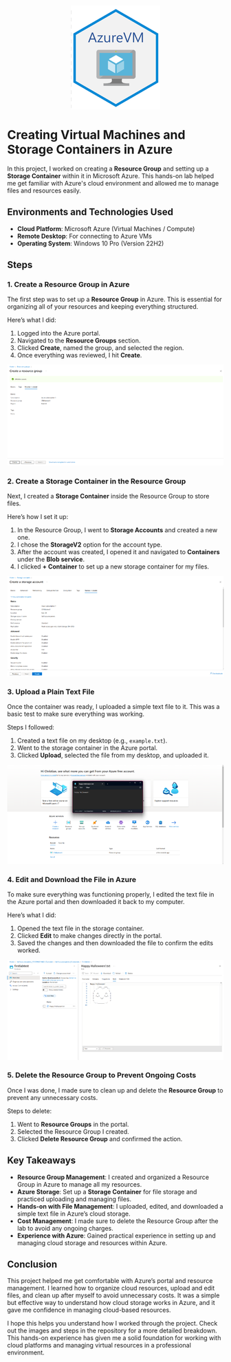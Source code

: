 <p align="center">
  <img src="https://github.com/Jalal-Hatamleh/Creating-VMs-in-Azure/blob/main/images/1.png?raw=true" alt="Installation Screenshot"/>
</p>

# Creating Virtual Machines and Storage Containers in Azure

In this project, I worked on creating a **Resource Group** and setting up a **Storage Container** within it in Microsoft Azure. This hands-on lab helped me get familiar with Azure's cloud environment and allowed me to manage files and resources easily.

## Environments and Technologies Used

- **Cloud Platform**: Microsoft Azure (Virtual Machines / Compute)
- **Remote Desktop**: For connecting to Azure VMs
- **Operating System**: Windows 10 Pro (Version 22H2)

## Steps

### 1. Create a Resource Group in Azure

The first step was to set up a **Resource Group** in Azure. This is essential for organizing all of your resources and keeping everything structured.

Here’s what I did:
1. Logged into the Azure portal.
2. Navigated to the **Resource Groups** section.
3. Clicked **Create**, named the group, and selected the region.
4. Once everything was reviewed, I hit **Create**.

![Create Resource Group](https://github.com/Jalal-Hatamleh/Creating-VMs-in-Azure/blob/main/images/2.png?raw=true)  

### 2. Create a Storage Container in the Resource Group

Next, I created a **Storage Container** inside the Resource Group to store files.

Here’s how I set it up:
1. In the Resource Group, I went to **Storage Accounts** and created a new one.
2. I chose the **StorageV2** option for the account type.
3. After the account was created, I opened it and navigated to **Containers** under the **Blob service**.
4. I clicked **+ Container** to set up a new storage container for my files.

![Create Storage Container](https://github.com/Jalal-Hatamleh/Creating-VMs-in-Azure/blob/main/images/3.png?raw=true)  


### 3. Upload a Plain Text File

Once the container was ready, I uploaded a simple text file to it. This was a basic test to make sure everything was working.

Steps I followed:
1. Created a text file on my desktop (e.g., `example.txt`).
2. Went to the storage container in the Azure portal.
3. Clicked **Upload**, selected the file from my desktop, and uploaded it.

![Upload File](https://github.com/Jalal-Hatamleh/Creating-VMs-in-Azure/blob/main/images/4.png?raw=true)  


### 4. Edit and Download the File in Azure

To make sure everything was functioning properly, I edited the text file in the Azure portal and then downloaded it back to my computer.

Here’s what I did:
1. Opened the text file in the storage container.
2. Clicked **Edit** to make changes directly in the portal.
3. Saved the changes and then downloaded the file to confirm the edits worked.

![Edit and Download File](https://github.com/Jalal-Hatamleh/Creating-VMs-in-Azure/blob/main/images/5.png?raw=true)  


### 5. Delete the Resource Group to Prevent Ongoing Costs

Once I was done, I made sure to clean up and delete the **Resource Group** to prevent any unnecessary costs.

Steps to delete:
1. Went to **Resource Groups** in the portal.
2. Selected the Resource Group I created.
3. Clicked **Delete Resource Group** and confirmed the action.


## Key Takeaways

- **Resource Group Management**: I created and organized a Resource Group in Azure to manage all my resources.
- **Azure Storage**: Set up a **Storage Container** for file storage and practiced uploading and managing files.
- **Hands-on with File Management**: I uploaded, edited, and downloaded a simple text file in Azure’s cloud storage.
- **Cost Management**: I made sure to delete the Resource Group after the lab to avoid any ongoing charges.
- **Experience with Azure**: Gained practical experience in setting up and managing cloud storage and resources within Azure.

## Conclusion

This project helped me get comfortable with Azure’s portal and resource management. I learned how to organize cloud resources, upload and edit files, and clean up after myself to avoid unnecessary costs. It was a simple but effective way to understand how cloud storage works in Azure, and it gave me confidence in managing cloud-based resources.

I hope this helps you understand how I worked through the project. Check out the images and steps in the repository for a more detailed breakdown. This hands-on experience has given me a solid foundation for working with cloud platforms and managing virtual resources in a professional environment.
